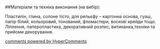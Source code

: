 <div id="hypercomments_widget" class="js-hypercomments-widget invisible"></div>

##Матеріали та техніка виконання (на вибір):

Пластилін, глина, солоне тісто, для рельєфу – картонна основа, гуаш, папір білий, кольоровий, тонований, фломастери, воскові крейди тощо. Ліплення, паперопластика, декоративний розпис, витинанка,техніки та прийоми декорування.


<div class="js-hypercomments-container">
    <a href="http://hypercomments.com" class="hc-link" title="comments widget">comments powered by HyperComments</a>
</div>